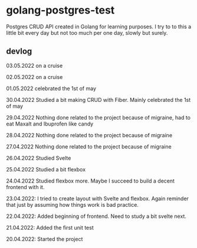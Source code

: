# golang-postgres-test

Postgres CRUD API created in Golang for learning purposes. I try to to this a little bit every day but not too much per one day, slowly but surely.

## devlog

03.05.2022 on a cruise

02.05.2022 on a cruise

01.05.2022 celebrated the 1st of may

30.04.2022 Studied a bit making CRUD with Fiber. Mainly celebrated the 1st of may

29.04.2022 Nothing done related to the project because of migraine, had to eat Maxalt and Ibuprofen like candy

28.04.2022 Nothing done related to the project because of migraine

27.04.2022 Nothing done related to the project because of migraine

26.04.2022 Studied Svelte

25.04.2022 Studied a bit flexbox

24.04.2022 Studied flexbox more. Maybe I succeed to build a decent frontend with it.

23.04.2022: I tried to create layout with Svelte and flexbox. Again reminder that just by assuming how things work is bad practice.

22.04.2022: Added beginning of frontend. Need to study a bit svelte next.

21.04.2022: Added the first unit test

20.04.2022: Started the project
